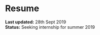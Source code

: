 # Resume

<b>Last updated:</b> 28th Sept 2019 <br />
<b>Status:</b> Seeking internship for summer 2019
